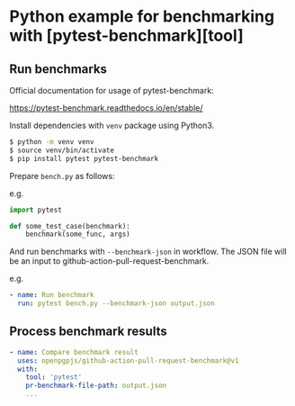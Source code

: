 Python example for benchmarking with [pytest-benchmark][tool]
=============================================================

## Run benchmarks

Official documentation for usage of pytest-benchmark:

https://pytest-benchmark.readthedocs.io/en/stable/

Install dependencies with `venv` package using Python3.

```sh
$ python -m venv venv
$ source venv/bin/activate
$ pip install pytest pytest-benchmark
```

Prepare `bench.py` as follows:

e.g.

```python
import pytest

def some_test_case(benchmark):
    benchmark(some_func, args)
```

And run benchmarks with `--benchmark-json` in workflow. The JSON file will be an input to
github-action-pull-request-benchmark.

e.g.

```yaml
- name: Run benchmark
  run: pytest bench.py --benchmark-json output.json
```

## Process benchmark results

```yaml
- name: Compare benchmark result
  uses: openpgpjs/github-action-pull-request-benchmark@v1
  with:
    tool: 'pytest'
    pr-benchmark-file-path: output.json
    ...
```

